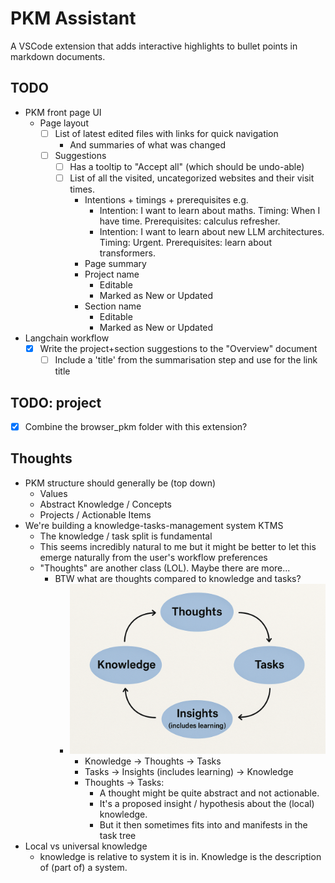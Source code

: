 # PKM Assistant

A VSCode extension that adds interactive highlights to bullet points in markdown documents.

## TODO

- PKM front page UI
  - Page layout
    - [ ] List of latest edited files with links for quick navigation
      - And summaries of what was changed
    - [ ] Suggestions
      - [ ] Has a tooltip to "Accept all" (which should be undo-able)
      - [ ] List of all the visited, uncategorized websites and their visit times.
        - Intentions + timings + prerequisites e.g.
          - Intention: I want to learn about maths. Timing: When I have time. Prerequisites: calculus refresher.
          - Intention: I want to learn about new LLM architectures. Timing: Urgent. Prerequisites: learn about transformers.
        - Page summary
        - Project name
          - Editable
          - Marked as New or Updated
        - Section name
          - Editable
          - Marked as New or Updated
- Langchain workflow
  - [x] Write the project+section suggestions to the "Overview" document
    - [ ] Include a 'title' from the summarisation step and use for the link title

## TODO: project

- [x] Combine the browser_pkm folder with this extension?

## Thoughts

- PKM structure should generally be (top down)
  - Values
  - Abstract Knowledge / Concepts
  - Projects / Actionable Items
- We're building a knowledge-tasks-management system KTMS
  - The knowledge / task split is fundamental
  - This seems incredibly natural to me but it might be better to let this emerge naturally from the user's workflow preferences
  - "Thoughts" are another class (LOL). Maybe there are more...
    - BTW what are thoughts compared to knowledge and tasks?
      - ![Flow between knowledge and tasks](knowledge-thoughts.png)
        - Knowledge -> Thoughts -> Tasks
        - Tasks -> Insights (includes learning) -> Knowledge
        - Thoughts -> Tasks:
          - A thought might be quite abstract and not actionable.
          - It's a proposed insight / hypothesis about the (local) knowledge.
          - But it then sometimes fits into and manifests in the task tree
- Local vs universal knowledge
  - knowledge is relative to system it is in. Knowledge is the description of (part of) a system.